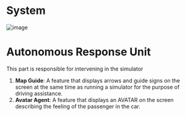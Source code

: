 # System

![image](https://github.com/ArielMobileLab/System/assets/76939624/a380580e-8055-43fc-a9a6-a0f92336b989)

# Autonomous Response Unit

This part is responsible for intervening in the simulator
1) **Map Guide**: A feature that displays arrows and guide signs on the screen at the same time as running a simulator for the purpose of driving assistance.
2) **Avatar Agent**: A feature that displays an AVATAR on the screen describing the feeling of the passenger in the car.
